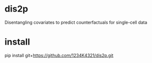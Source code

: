 # dis2p
Disentangling covariates to predict counterfactuals for single-cell data


# install

pip install git+https://github.com/1234K4321/dis2p.git
